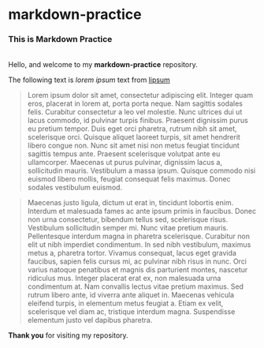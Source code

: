 # markdown-practice
### This is Markdown Practice ###
\
Hello, and welcome to my **markdown-practice** repository.

The following text is _lorem ipsum_ text from [lipsum](https://www.lipsum.com)

> Lorem ipsum dolor sit amet, consectetur adipiscing elit. Integer quam eros, placerat in lorem at, porta porta neque. Nam sagittis sodales felis. Curabitur consectetur a leo vel molestie. Nunc ultrices dui ut lacus commodo, id pulvinar turpis finibus. Praesent dignissim purus eu pretium tempor. Duis eget orci pharetra, rutrum nibh sit amet, scelerisque orci. Quisque aliquet laoreet turpis, sit amet hendrerit libero congue non. Nunc sit amet nisi non metus feugiat tincidunt sagittis tempus ante. Praesent scelerisque volutpat ante eu ullamcorper. Maecenas ut purus pulvinar, dignissim lacus a, sollicitudin mauris. Vestibulum a massa ipsum. Quisque commodo nisi euismod libero mollis, feugiat consequat felis maximus. Donec sodales vestibulum euismod.

> Maecenas justo ligula, dictum ut erat in, tincidunt lobortis enim. Interdum et malesuada fames ac ante ipsum primis in faucibus. Donec non urna consectetur, bibendum tellus sed, scelerisque risus. Vestibulum sollicitudin semper mi. Nunc vitae pretium mauris. Pellentesque interdum magna in pharetra scelerisque. Curabitur non elit ut nibh imperdiet condimentum. In sed nibh vestibulum, maximus metus a, pharetra tortor. Vivamus consequat, lacus eget gravida faucibus, sapien felis cursus mi, ac pulvinar nibh risus in nunc. Orci varius natoque penatibus et magnis dis parturient montes, nascetur ridiculus mus. Integer placerat erat ex, non malesuada urna condimentum at. Nam convallis lectus vitae pretium maximus. Sed rutrum libero ante, id viverra ante aliquet in. Maecenas vehicula eleifend turpis, in elementum metus feugiat a. Etiam ex velit, scelerisque vel diam ac, tristique interdum magna. Suspendisse elementum justo vel dapibus pharetra.

**Thank you** for visiting my repository.

